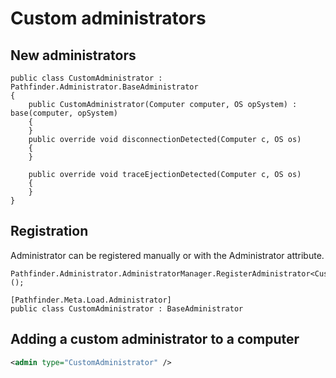 # Custom administrators

## New administrators

```CSharp
public class CustomAdministrator : Pathfinder.Administrator.BaseAdministrator
{
    public CustomAdministrator(Computer computer, OS opSystem) : base(computer, opSystem)
    {
    }
    public override void disconnectionDetected(Computer c, OS os)
    {
    }

    public override void traceEjectionDetected(Computer c, OS os)
    {
    }
}
```

## Registration

Administrator can be registered manually or with the Administrator attribute.

```CSharp
Pathfinder.Administrator.AdministratorManager.RegisterAdministrator<CustomAdministrator>();
```

```CSharp
[Pathfinder.Meta.Load.Administrator]
public class CustomAdministrator : BaseAdministrator
```

## Adding a custom administrator to a computer

```XML
<admin type="CustomAdministrator" />
```

